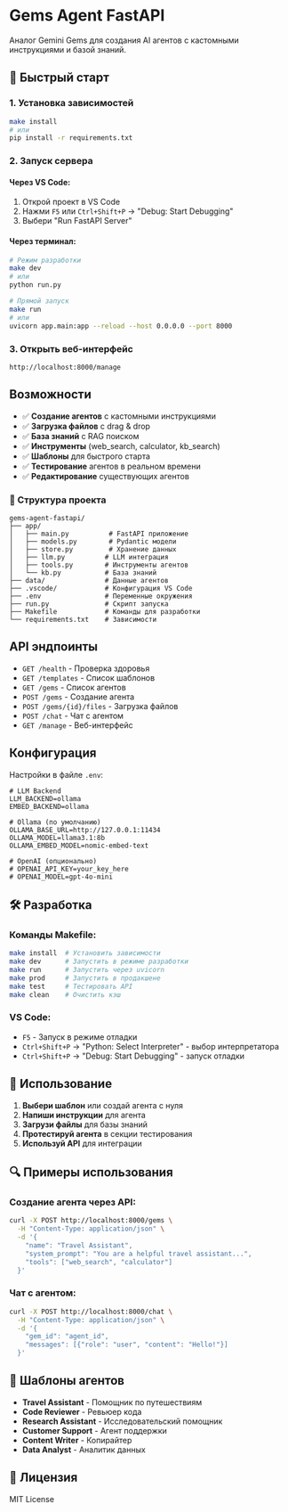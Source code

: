 #  Gems Agent FastAPI

Аналог Gemini Gems для создания AI агентов с кастомными инструкциями и базой знаний.

## 🚀 Быстрый старт

### 1. Установка зависимостей
```bash
make install
# или
pip install -r requirements.txt
```



### 2. Запуск сервера

#### Через VS Code:
1. Открой проект в VS Code
2. Нажми `F5` или `Ctrl+Shift+P` → "Debug: Start Debugging"
3. Выбери "Run FastAPI Server"

#### Через терминал:
```bash
# Режим разработки
make dev
# или
python run.py

# Прямой запуск
make run
# или
uvicorn app.main:app --reload --host 0.0.0.0 --port 8000
```

### 3. Открыть веб-интерфейс
```
http://localhost:8000/manage
```

##  Возможности

- ✅ **Создание агентов** с кастомными инструкциями
- ✅ **Загрузка файлов** с drag & drop
- ✅ **База знаний** с RAG поиском
- ✅ **Инструменты** (web_search, calculator, kb_search)
- ✅ **Шаблоны** для быстрого старта
- ✅ **Тестирование** агентов в реальном времени
- ✅ **Редактирование** существующих агентов

### 📁 Структура проекта

```
gems-agent-fastapi/
├── app/
│   ├── main.py          # FastAPI приложение
│   ├── models.py        # Pydantic модели
│   ├── store.py         # Хранение данных
│   ├── llm.py          # LLM интеграция
│   ├── tools.py        # Инструменты агентов
│   └── kb.py           # База знаний
├── data/               # Данные агентов
├── .vscode/            # Конфигурация VS Code
├── .env                # Переменные окружения
├── run.py              # Скрипт запуска
├── Makefile            # Команды для разработки
└── requirements.txt    # Зависимости
```

##  API эндпоинты

- `GET /health` - Проверка здоровья
- `GET /templates` - Список шаблонов
- `GET /gems` - Список агентов
- `POST /gems` - Создание агента
- `POST /gems/{id}/files` - Загрузка файлов
- `POST /chat` - Чат с агентом
- `GET /manage` - Веб-интерфейс

##  Конфигурация

Настройки в файле `.env`:

```env
# LLM Backend
LLM_BACKEND=ollama
EMBED_BACKEND=ollama

# Ollama (по умолчанию)
OLLAMA_BASE_URL=http://127.0.0.1:11434
OLLAMA_MODEL=llama3.1:8b
OLLAMA_EMBED_MODEL=nomic-embed-text

# OpenAI (опционально)
# OPENAI_API_KEY=your_key_here
# OPENAI_MODEL=gpt-4o-mini
```

## 🛠️ Разработка

### Команды Makefile:
```bash
make install  # Установить зависимости
make dev      # Запустить в режиме разработки
make run      # Запустить через uvicorn
make prod     # Запустить в продакшене
make test     # Тестировать API
make clean    # Очистить кэш
```

### VS Code:
- `F5` - Запуск в режиме отладки
- `Ctrl+Shift+P` → "Python: Select Interpreter" - выбор интерпретатора
- `Ctrl+Shift+P` → "Debug: Start Debugging" - запуск отладки

## 📝 Использование

1. **Выбери шаблон** или создай агента с нуля
2. **Напиши инструкции** для агента
3. **Загрузи файлы** для базы знаний
4. **Протестируй агента** в секции тестирования
5. **Используй API** для интеграции

## 🔍 Примеры использования

### Создание агента через API:
```bash
curl -X POST http://localhost:8000/gems \
  -H "Content-Type: application/json" \
  -d '{
    "name": "Travel Assistant",
    "system_prompt": "You are a helpful travel assistant...",
    "tools": ["web_search", "calculator"]
  }'
```

### Чат с агентом:
```bash
curl -X POST http://localhost:8000/chat \
  -H "Content-Type: application/json" \
  -d '{
    "gem_id": "agent_id",
    "messages": [{"role": "user", "content": "Hello!"}]
  }'
```

## 🎨 Шаблоны агентов

- **Travel Assistant** - Помощник по путешествиям
- **Code Reviewer** - Ревьюер кода
- **Research Assistant** - Исследовательский помощник
- **Customer Support** - Агент поддержки
- **Content Writer** - Копирайтер
- **Data Analyst** - Аналитик данных

## 📄 Лицензия

MIT License
